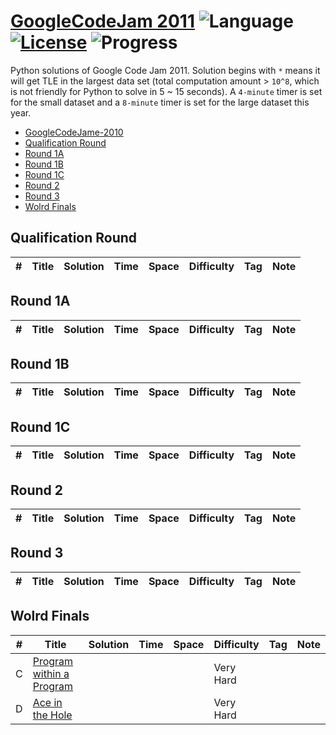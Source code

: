 # [GoogleCodeJam 2011](https://codingcompetitions.withgoogle.com/codejam/archive/2011) ![Language](https://img.shields.io/badge/language-Python-orange.svg) [![License](https://img.shields.io/badge/license-MIT-blue.svg)](./LICENSE) ![Progress](https://img.shields.io/badge/progress-0%20%2F%2026-ff69b4.svg)

Python solutions of Google Code Jam 2011. Solution begins with `*` means it will get TLE in the largest data set (total computation amount > `10^8`, which is not friendly for Python to solve in 5 ~ 15 seconds). A `4-minute` timer is set for the small dataset and a `8-minute` timer is set for the large dataset this year.

* [GoogleCodeJame-2010](https://github.com/kamyu104/GoogleCodeJam-2010)
* [Qualification Round](https://github.com/kamyu104/GoogleCodeJam-2011#qualification-round)
* [Round 1A](https://github.com/kamyu104/GoogleCodeJam-2011#round-1a)
* [Round 1B](https://github.com/kamyu104/GoogleCodeJam-2011#round-1b)
* [Round 1C](https://github.com/kamyu104/GoogleCodeJam-2011#round-1c)
* [Round 2](https://github.com/kamyu104/GoogleCodeJam-2011#round-2)
* [Round 3](https://github.com/kamyu104/GoogleCodeJam-2011#round-3)
* [Wolrd Finals](https://github.com/kamyu104/GoogleCodeJam-2011#world-finals)

## Qualification Round
| # | Title | Solution | Time | Space | Difficulty | Tag | Note |
|---| ----- | -------- | ---- | ----- | ---------- | --- | ---- |

## Round 1A
| # | Title | Solution | Time | Space | Difficulty | Tag | Note |
|---| ----- | -------- | ---- | ----- | ---------- | --- | ---- |

## Round 1B
| # | Title | Solution | Time | Space | Difficulty | Tag | Note |
|---| ----- | -------- | ---- | ----- | ---------- | --- | ---- |

## Round 1C
| # | Title | Solution | Time | Space | Difficulty | Tag | Note |
|---| ----- | -------- | ---- | ----- | ---------- | --- | ---- |

## Round 2
| # | Title | Solution | Time | Space | Difficulty | Tag | Note |
|---| ----- | -------- | ---- | ----- | ---------- | --- | ---- |

## Round 3
| # | Title | Solution | Time | Space | Difficulty | Tag | Note |
|---| ----- | -------- | ---- | ----- | ---------- | --- | ---- |

## Wolrd Finals
| # | Title | Solution | Time | Space | Difficulty | Tag | Note |
|---| ----- | -------- | ---- | ----- | ---------- | --- | ---- |
|C| [Program within a Program](https://code.google.com/codejam/contest/1327485/dashboard#s=p2)|||| Very Hard | | |
|D| [Ace in the Hole](https://code.google.com/codejam/contest/1327485/dashboard#s=p3)|||| Very Hard | | |

